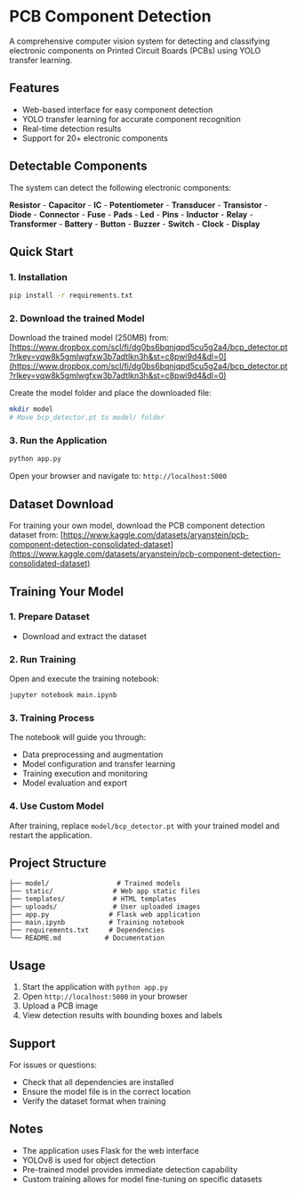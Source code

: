 # PCB Component Detection

A comprehensive computer vision system for detecting and classifying electronic components on Printed Circuit Boards (PCBs) using YOLO transfer learning.

## Features
- Web-based interface for easy component detection
- YOLO transfer learning for accurate component recognition
- Real-time detection results
- Support for 20+ electronic components

## Detectable Components
The system can detect the following  electronic components:

**Resistor** - **Capacitor** - **IC** - **Potentiometer** - **Transducer** - **Transistor** - **Diode** - **Connector** - **Fuse** - **Pads** - **Led** - **Pins** - **Inductor** - **Relay** - **Transformer** - **Battery** - **Button** - **Buzzer** - **Switch** - **Clock** - **Display**

## Quick Start

### 1. Installation
```bash
pip install -r requirements.txt
```

### 2. Download the trained Model
Download the trained model (250MB) from:
[https://www.dropbox.com/scl/fi/dg0bs6bqnjqpd5cu5g2a4/bcp_detector.pt?rlkey=vqw8k5gmlwgfxw3b7adtlkn3h&st=c8pwi9d4&dl=0](https://www.dropbox.com/scl/fi/dg0bs6bqnjqpd5cu5g2a4/bcp_detector.pt?rlkey=vqw8k5gmlwgfxw3b7adtlkn3h&st=c8pwi9d4&dl=0)

Create the model folder and place the downloaded file:
```bash
mkdir model
# Move bcp_detector.pt to model/ folder
```

### 3. Run the Application
```bash
python app.py
```

Open your browser and navigate to: `http://localhost:5000`

## Dataset Download
For training your own model, download the PCB component detection dataset from:
[https://www.kaggle.com/datasets/aryanstein/pcb-component-detection-consolidated-dataset](https://www.kaggle.com/datasets/aryanstein/pcb-component-detection-consolidated-dataset)

## Training Your Model

### 1. Prepare Dataset
- Download and extract the dataset


### 2. Run Training
Open and execute the training notebook:
```bash
jupyter notebook main.ipynb
```

### 3. Training Process
The notebook will guide you through:
- Data preprocessing and augmentation
- Model configuration and transfer learning
- Training execution and monitoring
- Model evaluation and export

### 4. Use Custom Model
After training, replace `model/bcp_detector.pt` with your trained model and restart the application.

## Project Structure
```
├── model/                 # Trained models
├── static/               # Web app static files
├── templates/            # HTML templates
├── uploads/              # User uploaded images
├── app.py               # Flask web application
├── main.ipynb           # Training notebook
├── requirements.txt     # Dependencies
└── README.md           # Documentation
```

## Usage
1. Start the application with `python app.py`
2. Open `http://localhost:5000` in your browser
3. Upload a PCB image
4. View detection results with bounding boxes and labels

## Support
For issues or questions:
- Check that all dependencies are installed
- Ensure the model file is in the correct location
- Verify the dataset format when training

## Notes
- The application uses Flask for the web interface
- YOLOv8 is used for object detection
- Pre-trained model provides immediate detection capability
- Custom training allows for model fine-tuning on specific datasets
